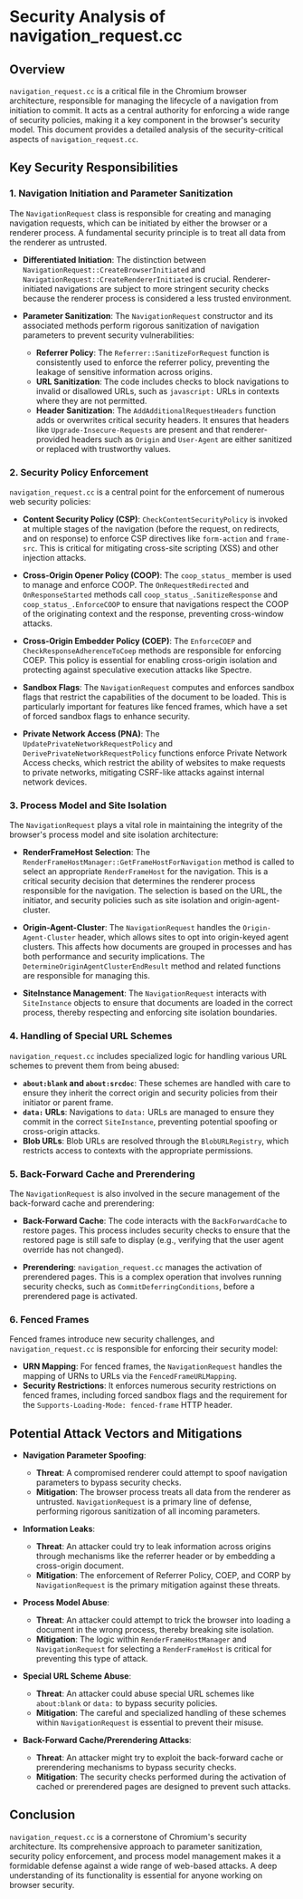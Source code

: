 # Security Analysis of navigation_request.cc

## Overview

`navigation_request.cc` is a critical file in the Chromium browser architecture, responsible for managing the lifecycle of a navigation from initiation to commit. It acts as a central authority for enforcing a wide range of security policies, making it a key component in the browser's security model. This document provides a detailed analysis of the security-critical aspects of `navigation_request.cc`.

## Key Security Responsibilities

### 1. Navigation Initiation and Parameter Sanitization

The `NavigationRequest` class is responsible for creating and managing navigation requests, which can be initiated by either the browser or a renderer process. A fundamental security principle is to treat all data from the renderer as untrusted.

- **Differentiated Initiation**: The distinction between `NavigationRequest::CreateBrowserInitiated` and `NavigationRequest::CreateRendererInitiated` is crucial. Renderer-initiated navigations are subject to more stringent security checks because the renderer process is considered a less trusted environment.

- **Parameter Sanitization**: The `NavigationRequest` constructor and its associated methods perform rigorous sanitization of navigation parameters to prevent security vulnerabilities:
    - **Referrer Policy**: The `Referrer::SanitizeForRequest` function is consistently used to enforce the referrer policy, preventing the leakage of sensitive information across origins.
    - **URL Sanitization**: The code includes checks to block navigations to invalid or disallowed URLs, such as `javascript:` URLs in contexts where they are not permitted.
    - **Header Sanitization**: The `AddAdditionalRequestHeaders` function adds or overwrites critical security headers. It ensures that headers like `Upgrade-Insecure-Requests` are present and that renderer-provided headers such as `Origin` and `User-Agent` are either sanitized or replaced with trustworthy values.

### 2. Security Policy Enforcement

`navigation_request.cc` is a central point for the enforcement of numerous web security policies:

- **Content Security Policy (CSP)**: `CheckContentSecurityPolicy` is invoked at multiple stages of the navigation (before the request, on redirects, and on response) to enforce CSP directives like `form-action` and `frame-src`. This is critical for mitigating cross-site scripting (XSS) and other injection attacks.

- **Cross-Origin Opener Policy (COOP)**: The `coop_status_` member is used to manage and enforce COOP. The `OnRequestRedirected` and `OnResponseStarted` methods call `coop_status_.SanitizeResponse` and `coop_status_.EnforceCOOP` to ensure that navigations respect the COOP of the originating context and the response, preventing cross-window attacks.

- **Cross-Origin Embedder Policy (COEP)**: The `EnforceCOEP` and `CheckResponseAdherenceToCoep` methods are responsible for enforcing COEP. This policy is essential for enabling cross-origin isolation and protecting against speculative execution attacks like Spectre.

- **Sandbox Flags**: The `NavigationRequest` computes and enforces sandbox flags that restrict the capabilities of the document to be loaded. This is particularly important for features like fenced frames, which have a set of forced sandbox flags to enhance security.

- **Private Network Access (PNA)**: The `UpdatePrivateNetworkRequestPolicy` and `DerivePrivateNetworkRequestPolicy` functions enforce Private Network Access checks, which restrict the ability of websites to make requests to private networks, mitigating CSRF-like attacks against internal network devices.

### 3. Process Model and Site Isolation

The `NavigationRequest` plays a vital role in maintaining the integrity of the browser's process model and site isolation architecture:

- **RenderFrameHost Selection**: The `RenderFrameHostManager::GetFrameHostForNavigation` method is called to select an appropriate `RenderFrameHost` for the navigation. This is a critical security decision that determines the renderer process responsible for the navigation. The selection is based on the URL, the initiator, and security policies such as site isolation and origin-agent-cluster.

- **Origin-Agent-Cluster**: The `NavigationRequest` handles the `Origin-Agent-Cluster` header, which allows sites to opt into origin-keyed agent clusters. This affects how documents are grouped in processes and has both performance and security implications. The `DetermineOriginAgentClusterEndResult` method and related functions are responsible for managing this.

- **SiteInstance Management**: The `NavigationRequest` interacts with `SiteInstance` objects to ensure that documents are loaded in the correct process, thereby respecting and enforcing site isolation boundaries.

### 4. Handling of Special URL Schemes

`navigation_request.cc` includes specialized logic for handling various URL schemes to prevent them from being abused:

- **`about:blank` and `about:srcdoc`**: These schemes are handled with care to ensure they inherit the correct origin and security policies from their initiator or parent frame.
- **`data:` URLs**: Navigations to `data:` URLs are managed to ensure they commit in the correct `SiteInstance`, preventing potential spoofing or cross-origin attacks.
- **Blob URLs**: Blob URLs are resolved through the `BlobURLRegistry`, which restricts access to contexts with the appropriate permissions.

### 5. Back-Forward Cache and Prerendering

The `NavigationRequest` is also involved in the secure management of the back-forward cache and prerendering:

- **Back-Forward Cache**: The code interacts with the `BackForwardCache` to restore pages. This process includes security checks to ensure that the restored page is still safe to display (e.g., verifying that the user agent override has not changed).

- **Prerendering**: `navigation_request.cc` manages the activation of prerendered pages. This is a complex operation that involves running security checks, such as `CommitDeferringConditions`, before a prerendered page is activated.

### 6. Fenced Frames

Fenced frames introduce new security challenges, and `navigation_request.cc` is responsible for enforcing their security model:

- **URN Mapping**: For fenced frames, the `NavigationRequest` handles the mapping of URNs to URLs via the `FencedFrameURLMapping`.
- **Security Restrictions**: It enforces numerous security restrictions on fenced frames, including forced sandbox flags and the requirement for the `Supports-Loading-Mode: fenced-frame` HTTP header.

## Potential Attack Vectors and Mitigations

- **Navigation Parameter Spoofing**:
  - **Threat**: A compromised renderer could attempt to spoof navigation parameters to bypass security checks.
  - **Mitigation**: The browser process treats all data from the renderer as untrusted. `NavigationRequest` is a primary line of defense, performing rigorous sanitization of all incoming parameters.

- **Information Leaks**:
  - **Threat**: An attacker could try to leak information across origins through mechanisms like the referrer header or by embedding a cross-origin document.
  - **Mitigation**: The enforcement of Referrer Policy, COEP, and CORP by `NavigationRequest` is the primary mitigation against these threats.

- **Process Model Abuse**:
  - **Threat**: An attacker could attempt to trick the browser into loading a document in the wrong process, thereby breaking site isolation.
  - **Mitigation**: The logic within `RenderFrameHostManager` and `NavigationRequest` for selecting a `RenderFrameHost` is critical for preventing this type of attack.

- **Special URL Scheme Abuse**:
  - **Threat**: An attacker could abuse special URL schemes like `about:blank` or `data:` to bypass security policies.
  - **Mitigation**: The careful and specialized handling of these schemes within `NavigationRequest` is essential to prevent their misuse.

- **Back-Forward Cache/Prerendering Attacks**:
  - **Threat**: An attacker might try to exploit the back-forward cache or prerendering mechanisms to bypass security checks.
  - **Mitigation**: The security checks performed during the activation of cached or prerendered pages are designed to prevent such attacks.

## Conclusion

`navigation_request.cc` is a cornerstone of Chromium's security architecture. Its comprehensive approach to parameter sanitization, security policy enforcement, and process model management makes it a formidable defense against a wide range of web-based attacks. A deep understanding of its functionality is essential for anyone working on browser security.